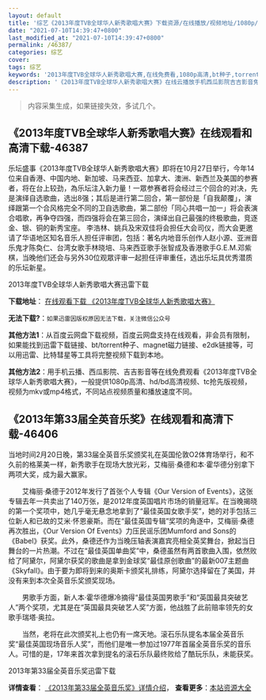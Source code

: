 ```yaml
---
layout: default
title: '综艺《2013年度TVB全球华人新秀歌唱大赛》下载资源/在线播放/视频地址/1080p/高清/蓝光'
date: "2021-07-10T14:39:47+0800"
last_modified_at: "2021-07-10T14:39:47+0800"
permalink: /46387/
categories: 综艺
cover:
tags: 综艺
keywords: '2013年度TVB全球华人新秀歌唱大赛,在线免费看,1080p高清,bt种子,torrent,百度云盘,magnet,磁力链,迅雷下载资源'
description: '《2013年度TVB全球华人新秀歌唱大赛》在线云播放手机西瓜影院吉吉影音免费看，1080p高清bd/hd未删减完整版和tc抢先枪版，mkv/mp4格式，附带bt/torrent种子、magnet/磁力链、百度云盘、网盘资源迅雷下载链接'
---
```


>内容采集生成，如果链接失效，多试几个。


## 《2013年度TVB全球华人新秀歌唱大赛》在线观看和高清下载-46387

乐坛盛事《2013年度TVB全球华人新秀歌唱大赛》即将在10月27日举行，今年14位来自香港、中国内地、新加坡、马来西亚、加拿大、澳洲、新西兰及美国的参赛者，将在台上较劲，為乐坛注入新力量！一眾参赛者将会经过三个回合的对决，先是演绎自选歌曲，选出8强；其后是进行第二回合，第一部份是「自我颠覆」，演绎跟第一个合风格完全不同的卫自选歌曲，第二部份「同心共唱一加一」将会表演合唱歌，再争夺四强，而四强将会在第三回合，演绎出自己最强的终极歌曲，竞逐金、银、铜的新秀宝座。 李浩林、姚兵及宋双佳将会担任大会司仪，而大会更邀请了华语地区知名音乐人担任评审团，包括：著名内地音乐创作人赵小源、亚洲音乐鬼才陈奐仁、台湾女歌手林晓培、马来西亚歌手张智成及香港歌手G.E.M.邓紫棋，当晚他们还会与另外30位观眾评审一起担任评审重任，选出乐坛具优秀潜质的乐坛新星。</p>


2013年度TVB全球华人新秀歌唱大赛迅雷下载

**下载地址**： [在线观看下载 《2013年度TVB全球华人新秀歌唱大赛》](https://www.993dy.com//vod-detail-id-3458.html) 


**无法下载?**：`如果迅雷因版权原因无法下载，关注微信公众号 `

**其他方法1**：从百度云网盘下载视频，百度云网盘支持在线观看，非会员有限制，如果能找到迅雷下载链接、bt/torrent种子、magnet磁力链接、e2dk链接等，可以用迅雷、比特彗星等工具将完整视频下载到本地。

**其他方法2**：用手机云播、西瓜影院、吉吉影音等在线免费观看《2013年度TVB全球华人新秀歌唱大赛》，一般提供1080p高清、hd/bd高清视频、tc抢先版视频，视频为mkv或mp4格式，不同站点视频质量和播放速度不同。


## 《2013年第33届全英音乐奖》在线观看和高清下载-46406

当地时间2月20日晚，第33届全英音乐奖颁奖礼在英国伦敦O2体育场举行，和不久前的格莱美一样，新秀歌手在现场大放光彩，艾梅丽&middot;桑德和本·霍华德分别拿下两项大奖，成为最大赢家。</p>　　艾梅丽&middot;桑德于2012年发行了首张个人专辑《Our Version of Events》，这张专辑去年一共卖出了140万张，是2012年度英国唱片市场的销量冠军。在当晚揭晓的第一个奖项中，她几乎毫无悬念地拿到了“最佳英国女歌手奖&rdquo;，她的对手包括三位新人和已故的艾米&middot;怀恩豪斯。而在“最佳英国专辑&rdquo;奖项的角逐中，艾梅丽·桑德再次胜出，《Our Version Of Events》力压民谣乐团Mumford and Sons的《Babel》获奖。此外，桑德还作为当晚压轴表演嘉宾亮相全英奖舞台，掀起当日舞台的一片热潮。不过在“最佳英国单曲奖”中，桑德虽然有两首歌曲入围，依然败给了阿黛尔，阿黛尔获奖的歌曲是拿到金球奖&ldquo;最佳原创歌曲&rdquo;的最新007主题曲《Skyfall》。由于要为即将到来的奥斯卡颁奖礼排练，阿黛尔选择留在了美国，并没有来到本次全英音乐奖颁奖现场。</p>　　男歌手方面，新人本&middot;霍华德爆冷摘得&ldquo;最佳英国男歌手”和&ldquo;英国最具突破艺人&rdquo;两个奖项，尤其是在&ldquo;英国最具突破艺人奖”方面，他战胜了此前赔率领先的女歌手瑞塔&middot;奥拉。</p>　　当然，老将在此次颁奖礼上也仍有一席天地。滚石乐队提名本届全英音乐奖“最佳英国现场音乐人奖&rdquo;，而他们是唯一参加过1977年首届全英音乐奖的音乐人。可惜的是，17年来首次拿到提名的滚石乐队最终败给了酷玩乐队，未能获奖。</p>


2013年第33届全英音乐奖迅雷下载

**详情查看**： [《2013年第33届全英音乐奖》详情介绍](/movie/46406/)， **查看更多**：[本站资源大全](/movie/t/all/)

